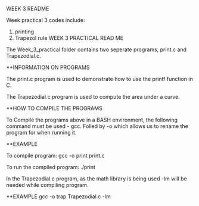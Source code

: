 WEEK 3 README

Week practical 3 codes include:
1. printing
2. Trapezol rule
WEEK 3 PRACTICAL READ ME


The Week_3_practical folder contains two seperate programs, print.c and Trapezodial.c.

**INFORMATION ON PROGRAMS

The print.c program is used to demonstrate how to use the printf function in C.

The Trapezodial.c program is used to compute the area under a curve.


**HOW TO COMPILE THE PROGRAMS


To Compile the programs above in a BASH environment, the following command must be used - gcc. Folled by -o which allows us to rename the program for when running it.

**EXAMPLE

To compile program:
gcc -o print print.c

To run the compiled program:
./print


In the Trapezodial.c program, as the math library is being used -lm will be needed while compiling program.

**EXAMPLE
gcc -o trap Trapezodial.c -lm
